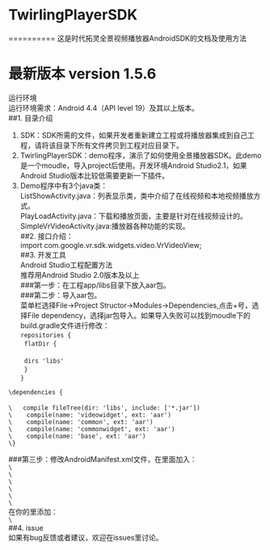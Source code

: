 # TwirlingPlayerSDK
==========
这是时代拓灵全景视频播放器AndroidSDK的文档及使用方法<br/>
# 最新版本 version 1.5.6
  运行环境<br/>
  运行环境需求：Android 4.4（API level 19）及其以上版本。<br/>
##1. 目录介绍<br/>
  1)	SDK：SDK所需的文件，如果开发者重新建立工程或将播放器集成到自己工程，请将该目录下所有文件拷贝到工程对应目录下。<br/>
  2)	TwirlingPlayerSDK：demo程序，演示了如何使用全景播放器SDK。此demo是一个moudle，导入project后使用。开发环境Android Studio2.1，如果Android Studio版本比较低需要更新一下插件。<br/>
  3)	Demo程序中有3个java类：<br/>
    ListShowActivity.java：列表显示类，类中介绍了在线视频和本地视频播放方式。<br/>
    PlayLoadActivity.java：下载和播放页面，主要是针对在线视频设计的。<br/>
    SimpleVrVideoActivity.java:播放器各种功能的实现。<br/>
##2. 接口介绍：<br/>
  import com.google.vr.sdk.widgets.video.VrVideoView;<br/>
##3. 开发工具<br/>
  Android Studio工程配置方法<br/>
  推荐用Android Studio 2.0版本及以上<br/>
###第一步：在工程app/libs目录下放入aar包。<br/>
###第二步：导入aar包。<br/>
    菜单栏选择File->Project Structor->Modules->Dependencies,点击+号，选择File dependency，选择jar包导入。如果导入失败可以找到moudle下的build.gradle文件进行修改：<br/>
<code>repositories {</code><br/>
<code>    flatDir {<br/></code><br/>
<code>      dirs 'libs'</code><br/>
<code>   }</code><br/>
<code>}</code><br/>
<p></p>
<code>\dependencies {<br/></code><br/>
<code>\   compile fileTree(dir: 'libs', include: ['*.jar'])</code><br/>
<code>\    compile(name: 'videowidget', ext: 'aar')</code><br/>
<code>\    compile(name: 'common', ext: 'aar')</code><br/>
<code>\    compile(name: 'commonwidget', ext: 'aar')</code><br/>
<code>\    compile(name: 'base', ext: 'aar')</code><br/>
<code>\}</code><br/>
<p></p>
###第三步：修改AndroidManifest.xml文件，在里面加入：<br/>
<!-- These permissions are used by Google VR SDK to get the best Google VR headset profiles. !-->
<code>\<uses-permission android:name="android.permission.INTERNET" /></code><br/>
<code>\<uses-permission android:name="android.permission.ACCESS_NETWORK_STATE" /></code><br/>
<code>\<uses-permission android:name="android.permission.READ_EXTERNAL_STORAGE" /></code><br/>
<code>\<uses-permission android:name="android.permission.ACCESS_NETWORK_STATE" /></code><br/>
<code>\<uses-permission android:name="android.permission.WRITE_EXTERNAL_STORAGE" /></code><br/>
<code>\<uses-permission android:name="android.permission.MOUNT_UNMOUNT_FILESYSTEMS"/></code><br/>
在你的<intent-filter>里添加：<br/>
<code>\<category android:name="com.google.intent.category.CARDBOARD" /></code><br/>
##4. issue<br/>
如果有bug反馈或者建议，欢迎在issues里讨论。<br/>
